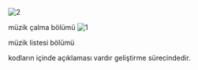 ![2](https://user-images.githubusercontent.com/74158698/132122972-8286a43f-4b81-433f-b0c4-bc4454119355.PNG) 

müzik çalma bölümü
![1](https://user-images.githubusercontent.com/74158698/132122971-120e6415-f704-4f33-852e-1c9c654b6c2d.PNG)

müzik listesi bölümü



kodların içinde açıklaması vardır geliştirme sürecindedir.
   
